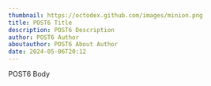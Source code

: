 ```yaml
---
thumbnail: https://octodex.github.com/images/minion.png
title: POST6 Title
description: POST6 Description
author: POST6 Author
aboutauthor: POST6 About Author
date: 2024-05-06T20:12
---
```

POST6 Body
